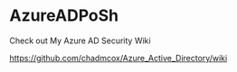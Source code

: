 # AzureADPoSh

Check out My Azure AD Security Wiki

https://github.com/chadmcox/Azure_Active_Directory/wiki
